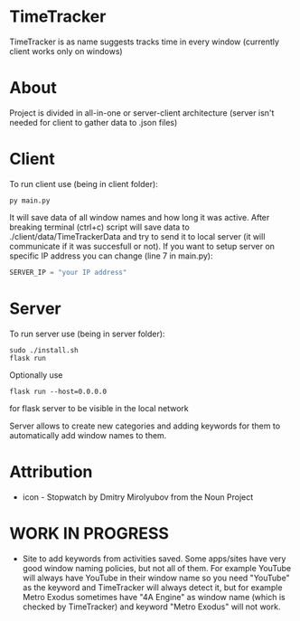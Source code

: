 # TimeTracker
TimeTracker is as name suggests tracks time in every window (currently client works only on windows)

# About
Project is divided in all-in-one or server-client architecture (server isn't needed for client to gather data to .json files)

# Client
To run client use (being in client folder):
```
py main.py
```
It will save data of all window names and how long it was active. 
After breaking terminal (ctrl+c) script will save data to ./client/data/TimeTrackerData and try to send it to local server (it will communicate if it was succesfull or not).
If you want to setup server on specific IP address you can change (line 7 in main.py):
```python
SERVER_IP = "your IP address"
```

# Server
To run server use (being in server folder):
```
sudo ./install.sh
flask run
```
Optionally use
```
flask run --host=0.0.0.0
```
for flask server to be visible in the local network

Server allows to create new categories and adding keywords for them to automatically add window names to them.
 
# Attribution
* icon - Stopwatch by Dmitry Mirolyubov from the Noun Project

# WORK IN PROGRESS
* Site to add keywords from activities saved. Some apps/sites have very good window naming policies, but not all of them. For example YouTube will always have YouTube in their window name so you need "YouTube" as the keyword and TimeTracker will always detect it, but for example Metro Exodus sometimes have "4A Engine" as window name (which is checked by TimeTracker) and keyword "Metro Exodus" will not work. 

